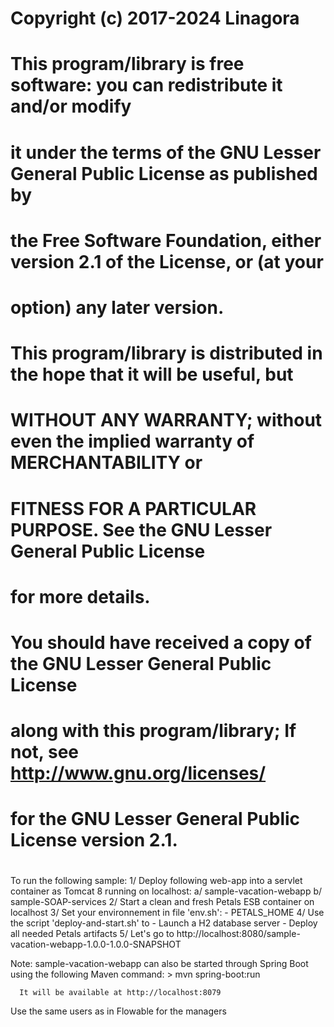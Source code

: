 #
# Copyright (c) 2017-2024 Linagora
#
# This program/library is free software: you can redistribute it and/or modify
# it under the terms of the GNU Lesser General Public License as published by
# the Free Software Foundation, either version 2.1 of the License, or (at your
# option) any later version.
#
# This program/library is distributed in the hope that it will be useful, but
# WITHOUT ANY WARRANTY; without even the implied warranty of MERCHANTABILITY or
# FITNESS FOR A PARTICULAR PURPOSE. See the GNU Lesser General Public License
# for more details.
#
# You should have received a copy of the GNU Lesser General Public License
# along with this program/library; If not, see http://www.gnu.org/licenses/
# for the GNU Lesser General Public License version 2.1.
#

To run the following sample:
  1/ Deploy following web-app into a servlet container as Tomcat 8 running on localhost:
     a/ sample-vacation-webapp
     b/ sample-SOAP-services
  2/ Start a clean and fresh Petals ESB container on localhost
  3/ Set your environnement in file 'env.sh':
       - PETALS_HOME
  4/ Use the script 'deploy-and-start.sh' to
       - Launch a H2 database server
       - Deploy all needed Petals artifacts
  5/ Let's go to http://localhost:8080/sample-vacation-webapp-1.0.0-1.0.0-SNAPSHOT
  
Note: sample-vacation-webapp can also be started through Spring Boot using the following
      Maven command:
         > mvn spring-boot:run
         
      It will be available at http://localhost:8079

Use the same users as in Flowable for the managers
